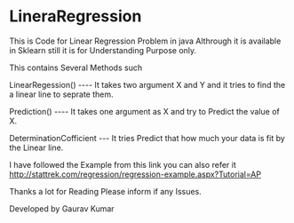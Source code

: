 # LineraRegression

This is Code for Linear Regression Problem in java Althrough it is available in Sklearn still it is for Understanding Purpose only.

This contains Several Methods such

LinearRegession() ---- It takes two argument X and Y and it tries to find the a linear line to seprate them.

Prediction() ---- It takes one argument as X and try to Predict the value of X.

DeterminationCofficient --- It tries Predict that how much your data is fit by the Linear line.

I have followed the Example from this link you can also refer it http://stattrek.com/regression/regression-example.aspx?Tutorial=AP

Thanks a lot for Reading Please inform if any Issues.

Developed by
Gaurav Kumar
